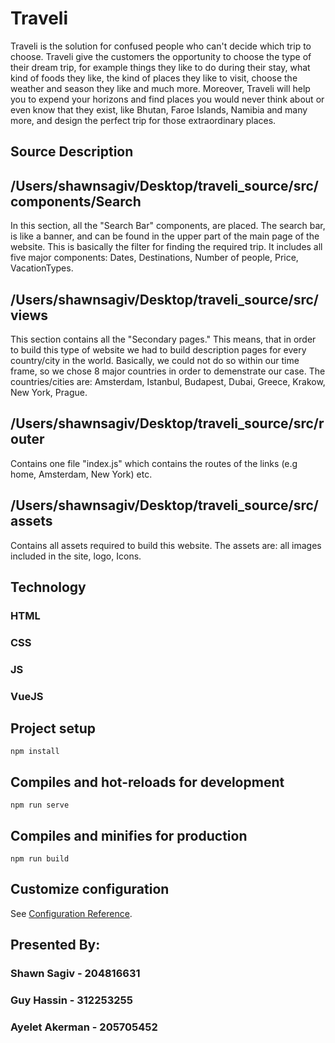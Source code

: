 # Traveli

Traveli is the solution for confused people who can't decide which trip to choose. 
Traveli give the customers the opportunity to choose the type of their dream trip, for example things they like to do during their stay, what kind of foods they like, the kind of places they like to visit, choose the weather and season they like and much more.
Moreover, Traveli will help you to expend your horizons and find places you would never think about or even know that they exist, like Bhutan, Faroe Islands, Namibia and many more, and design the perfect trip for those extraordinary places. 

## Source Description 

## /Users/shawnsagiv/Desktop/traveli_source/src/components/Search

In this section, all the "Search Bar" components, are placed. The search bar, is like a banner, and can be found in the upper part of the main page of the website. This is basically the filter for finding the required trip. 
It includes all five major components: Dates, Destinations, Number of people, Price, VacationTypes.

## /Users/shawnsagiv/Desktop/traveli_source/src/views

This section contains all the "Secondary pages." This means, that in order to build this type of website we had to build description pages for every country/city in the world. Basically, we could not do so within our time frame, so we chose 8 major countries in order to demenstrate our case. The countries/cities are: Amsterdam, Istanbul, Budapest, Dubai, Greece, Krakow, New York, Prague.

## /Users/shawnsagiv/Desktop/traveli_source/src/router
Contains one file "index.js" which contains the routes of the links (e.g home, Amsterdam, New York) etc.

## /Users/shawnsagiv/Desktop/traveli_source/src/assets 
Contains all assets required to build this website. The assets are: all images included in the site, logo, Icons.

## Technology

### HTML
### CSS
### JS
### VueJS

## Project setup
```
npm install
```

## Compiles and hot-reloads for development
```
npm run serve
```

## Compiles and minifies for production
```
npm run build
```

## Customize configuration
See [Configuration Reference](https://cli.vuejs.org/config/).


## Presented By:

### Shawn Sagiv - 204816631

### Guy Hassin - 312253255

### Ayelet Akerman - 205705452

